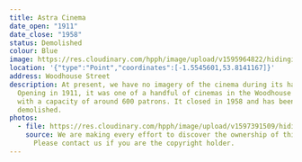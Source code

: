 ```yaml
---
title: Astra Cinema
date_open: "1911"
date_close: "1958"
status: Demolished
colour: Blue
image: https://res.cloudinary.com/hpph/image/upload/v1595964822/hidinginplainsight/astracinema.svg
location: '{"type":"Point","coordinates":[-1.5545601,53.8141167]}'
address: Woodhouse Street
description: At present, we have no imagery of the cinema during its hayday.
  Opening in 1911, it was one of a handful of cinemas in the Woodhouse area,
  with a capacity of around 600 patrons. It closed in 1958 and has been
  demolished.
photos:
  - file: https://res.cloudinary.com/hpph/image/upload/v1597391509/hidinginplainsight/Astra_Cinema.jpg
    source: We are making every effort to discover the ownership of this photo.
      Please contact us if you are the copyright holder.
---
```

